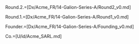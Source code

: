 Round.2.=[Dx/Acme_FR/14-Galion-Series-A/Round2_v0.md]

Round.1.=[Dx/Acme_FR/14-Galion-Series-A/Round1_v0.md]

Founder.=[Dx/Acme_FR/14-Galion-Series-A/Founding_v0.md]

Co.=[U/id/Acme_SARL.md]